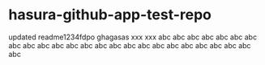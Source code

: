 # hasura-github-app-test-repo

updated readme1234fdpo
ghagasas
xxx
xxx
abc
abc
abc
abc
abc
abc
abc
abc
abc
abc
abc
abc
abc
abc
abc
abc
abc
abc
abc
abc
abc
abc
abc
abc
abc
